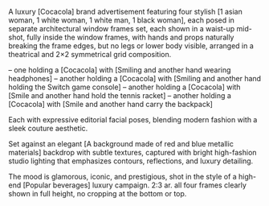 A luxury [Cocacola] brand advertisement featuring four stylish [1 asian woman, 1 white woman, 1 white man, 1 black woman], each posed in separate architectural window frames set, each shown in a waist-up mid-shot, fully inside the window frames, with hands and props naturally breaking the frame edges, but no legs or lower body visible, arranged in a theatrical and 2×2 symmetrical grid composition.

– one holding a [Cocacola] with [Smiling and another hand wearing headphones]
– another holding a [Cocacola] with [Smiling and another hand holding the Switch game console]
– another holding a [Cocacola] with [Smile and another hand hold the tennis racket]
– another holding a [Cocacola] with [Smile and another hand carry the backpack]

Each with expressive editorial facial poses, blending modern fashion with a sleek couture aesthetic.

Set against an elegant [A background made of red and blue metallic materials] backdrop with subtle textures, captured with bright high-fashion studio lighting that emphasizes contours, reflections, and luxury detailing.

The mood is glamorous, iconic, and prestigious, shot in the style of a high-end [Popular beverages] luxury campaign. 2:3 ar. all four frames clearly shown in full height, no cropping at the bottom or top.